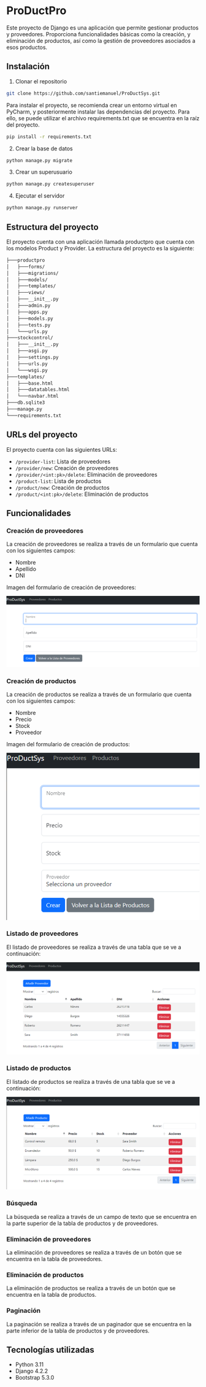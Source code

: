 # ProDuctPro

Este proyecto de Django es una aplicación que permite gestionar productos y proveedores. Proporciona funcionalidades básicas como la creación, y eliminación de productos, así como la gestión de proveedores asociados a esos productos.

## Instalación

1. Clonar el repositorio

```bash
git clone https://github.com/santiemanuel/ProDuctSys.git
```

Para instalar el proyecto, se recomienda crear un entorno virtual en PyCharm, y posteriormente instalar las dependencias del proyecto. Para ello, se puede utilizar el archivo requirements.txt que se encuentra en la raíz del proyecto.

```bash
pip install -r requirements.txt
```

2. Crear la base de datos

```bash
python manage.py migrate
```

3. Crear un superusuario

```bash
python manage.py createsuperuser
```

4. Ejecutar el servidor

```bash
python manage.py runserver
```

## Estructura del proyecto

El proyecto cuenta con una aplicación llamada productpro que cuenta con los modelos Product y Provider. La estructura del proyecto es la siguiente:

```bash
├───productpro
│   ├───forms/
│   ├───migrations/
│   ├───models/
│   ├───templates/
│   ├───views/
│   ├───__init__.py
│   ├───admin.py
│   ├───apps.py
│   ├───models.py
│   ├───tests.py
│   └───urls.py
├───stockcontrol/
│   ├───__init__.py
│   ├───asgi.py
│   ├───settings.py
│   ├───urls.py
│   └───wsgi.py
├───templates/
│   ├───base.html
│   ├───datatables.html
│   └───navbar.html
├───db.sqlite3
├───manage.py
└───requirements.txt
```

## URLs del proyecto

El proyecto cuenta con las siguientes URLs:

- `/provider-list`: Lista de proveedores
- `/provider/new`: Creación de proveedores
- `/provider/<int:pk>/delete`: Eliminación de proveedores
- `/product-list`: Lista de productos
- `/product/new`: Creación de productos
- `/product/<int:pk>/delete`: Eliminación de productos

## Funcionalidades

### Creación de proveedores

La creación de proveedores se realiza a través de un formulario que cuenta con los siguientes campos:

- Nombre
- Apellido
- DNI

Imagen del formulario de creación de proveedores:

![Formulario de creación de proveedores](./images/provider-create.png)

### Creación de productos

La creación de productos se realiza a través de un formulario que cuenta con los siguientes campos:

- Nombre
- Precio
- Stock
- Proveedor

Imagen del formulario de creación de productos:

![Formulario de creación de productos](./images/product-create.png)


### Listado de proveedores

El listado de proveedores se realiza a través de una tabla que se ve a continuación:

![Listado de proveedores](./images/provider-list.png)

### Listado de productos

El listado de productos se realiza a través de una tabla que se ve a continuación:

![Listado de productos](./images/product-list.png)

### Búsqueda

La búsqueda se realiza a través de un campo de texto que se encuentra en la parte superior de la tabla de productos y de proveedores.

### Eliminación de proveedores

La eliminación de proveedores se realiza a través de un botón que se encuentra en la tabla de proveedores.

### Eliminación de productos

La eliminación de productos se realiza a través de un botón que se encuentra en la tabla de productos.

### Paginación

La paginación se realiza a través de un paginador que se encuentra en la parte inferior de la tabla de productos y de proveedores.


## Tecnologías utilizadas

- Python 3.11
- Django 4.2.2
- Bootstrap 5.3.0